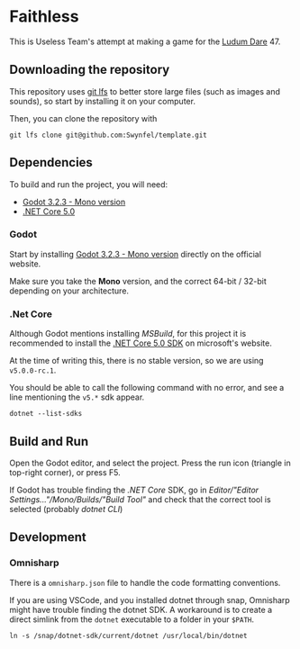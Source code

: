 # Faithless

This is Useless Team's attempt at making a game for the [Ludum Dare](https://ldjam.com/) 47.

## Downloading the repository

This repository uses [git lfs](https://git-lfs.github.com/) to better store large files (such as images and sounds), so start by installing it on your computer.

Then, you can clone the repository with
```
git lfs clone git@github.com:Swynfel/template.git
```

## Dependencies

To build and run the project, you will need:
- [Godot 3.2.3 - Mono version](https://godotengine.org/download)
- [.NET Core 5.0](https://dotnet.microsoft.com/download/dotnet/5.0)

### Godot
Start by installing [Godot 3.2.3 - Mono version](https://godotengine.org/download) directly on the official website.

Make sure you take the **Mono** version, and the correct 64-bit / 32-bit depending on your architecture.

### .Net Core
Although Godot mentions installing *MSBuild*, for this project it is recommended to install the [.NET Core 5.0 SDK](https://dotnet.microsoft.com/download/dotnet/5.0) on microsoft's website.

At the time of writing this, there is no stable version, so we are using `v5.0.0-rc.1`.

You should be able to call the following command with no error, and see a line mentioning the `v5.*` sdk appear.
```
dotnet --list-sdks
```

## Build and Run
Open the Godot editor, and select the project.
Press the run icon (triangle in top-right corner), or press F5.

If Godot has trouble finding the *.NET Core* SDK, go in 
*Editor/"Editor Settings..."/Mono/Builds/"Build Tool"* and check that the correct tool is selected (probably *dotnet CLI*)


## Development

### Omnisharp

There is a `omnisharp.json` file to handle the code formatting conventions.

If you are using VSCode, and you installed dotnet through snap, Omnisharp might have trouble finding the dotnet SDK.
A workaround is to create a direct simlink from the `dotnet` executable to a folder in your `$PATH`.
```
ln -s /snap/dotnet-sdk/current/dotnet /usr/local/bin/dotnet
```
